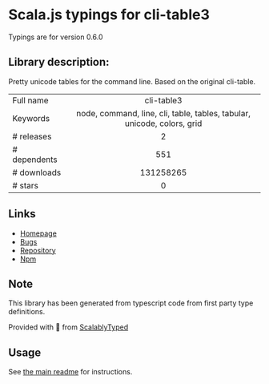 
# Scala.js typings for cli-table3

Typings are for version 0.6.0

## Library description:
Pretty unicode tables for the command line. Based on the original cli-table.

|                    |                 |
| ------------------ | :-------------: |
| Full name          | cli-table3 |
| Keywords           | node, command, line, cli, table, tables, tabular, unicode, colors, grid |
| # releases         | 2 |
| # dependents       | 551 |
| # downloads        | 131258265 |
| # stars            | 0 |

## Links
- [Homepage](https://github.com/cli-table/cli-table3)
- [Bugs](https://github.com/cli-table/cli-table3/issues)
- [Repository](https://github.com/cli-table/cli-table3)
- [Npm](https://www.npmjs.com/package/cli-table3)
    


## Note
This library has been generated from typescript code from first party type definitions.

Provided with :purple_heart: from [ScalablyTyped](https://github.com/oyvindberg/ScalablyTyped)

## Usage
See [the main readme](../../readme.md) for instructions.


